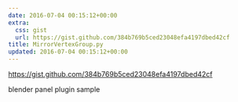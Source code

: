 ```yaml
---
date: 2016-07-04 00:15:12+00:00
extra:
  css: gist
  url: https://gist.github.com/384b769b5ced23048efa4197dbed42cf
title: MirrorVertexGroup.py
updated: 2016-07-04 00:15:12+00:00
---
```


<https://gist.github.com/384b769b5ced23048efa4197dbed42cf>

blender panel plugin sample
